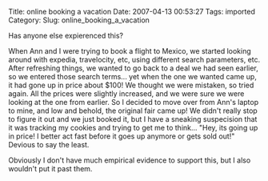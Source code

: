 Title: online booking a vacation
Date: 2007-04-13 00:53:27
Tags: imported
Category: 
Slug: online_booking_a_vacation


<p class="dc">Has anyone else expierenced this?</p>
When Ann and I were trying to book a flight to Mexico, we started looking around with expedia, travelocity, etc, using different search parameters, etc.  After refreshing things, we wanted to go back to a deal we had seen earlier, so we entered those search terms... yet when the one we wanted came up, it had gone up in price about $100!  We thought we were mistaken, so tried again.  All the prices were slightly increased, and we were sure we were looking at the one from earlier.  So I decided to move over from Ann's laptop to mine, and low and behold, the original fair came up!  We didn't really stop to figure it out and we just booked it, but I have a sneaking suspecision that it was tracking my cookies and trying to get me to think... "Hey, its going up in price! I better act fast before it goes up anymore or gets sold out!"  Devious to say the least.

Obviously I don't have much empirical evidence to support this, but I also wouldn't put it past them.
